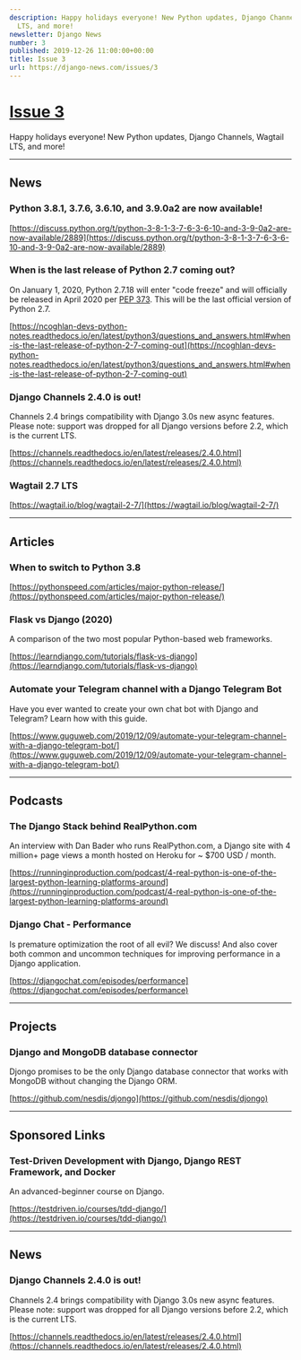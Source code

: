 ```yaml
---
description: Happy holidays everyone! New Python updates, Django Channels, Wagtail
  LTS, and more!
newsletter: Django News
number: 3
published: 2019-12-26 11:00:00+00:00
title: Issue 3
url: https://django-news.com/issues/3
---
```


# [Issue 3](https://django-news.com/issues/3)

Happy holidays everyone! New Python updates, Django Channels, Wagtail LTS, and more!

----

## News

### Python 3.8.1, 3.7.6, 3.6.10, and 3.9.0a2 are now available!

[https://discuss.python.org/t/python-3-8-1-3-7-6-3-6-10-and-3-9-0a2-are-now-available/2889](https://discuss.python.org/t/python-3-8-1-3-7-6-3-6-10-and-3-9-0a2-are-now-available/2889)

### When is the last release of Python 2.7 coming out?

<p>On January 1, 2020, Python 2.7.18 will enter "code freeze" and will officially be released in April 2020 per <a href="https://cur.at/zPYSiNG">PEP 373</a>. This will be the last official version of Python 2.7.</p>

[https://ncoghlan-devs-python-notes.readthedocs.io/en/latest/python3/questions_and_answers.html#when-is-the-last-release-of-python-2-7-coming-out](https://ncoghlan-devs-python-notes.readthedocs.io/en/latest/python3/questions_and_answers.html#when-is-the-last-release-of-python-2-7-coming-out)

### Django Channels 2.4.0 is out!

<p>Channels 2.4 brings compatibility with Django 3.0s new async features. Please note: support was dropped for all Django versions before 2.2, which is the current LTS.</p>

[https://channels.readthedocs.io/en/latest/releases/2.4.0.html](https://channels.readthedocs.io/en/latest/releases/2.4.0.html)

### Wagtail 2.7  LTS

[https://wagtail.io/blog/wagtail-2-7/](https://wagtail.io/blog/wagtail-2-7/)

----

## Articles

### When to switch to Python 3.8

[https://pythonspeed.com/articles/major-python-release/](https://pythonspeed.com/articles/major-python-release/)

### Flask vs Django (2020)

<p>A comparison of the two most popular Python-based web frameworks.</p>

[https://learndjango.com/tutorials/flask-vs-django](https://learndjango.com/tutorials/flask-vs-django)

### Automate your Telegram channel with a Django Telegram Bot

<p>Have you ever wanted to create your own chat bot with Django and Telegram? Learn how with this guide.</p>

[https://www.guguweb.com/2019/12/09/automate-your-telegram-channel-with-a-django-telegram-bot/](https://www.guguweb.com/2019/12/09/automate-your-telegram-channel-with-a-django-telegram-bot/)

----

## Podcasts

### The Django Stack behind RealPython.com

<p>An interview with Dan Bader who runs RealPython.com, a Django site with 4 million+ page views a month hosted on Heroku for ~ $700 USD / month.</p>

[https://runninginproduction.com/podcast/4-real-python-is-one-of-the-largest-python-learning-platforms-around](https://runninginproduction.com/podcast/4-real-python-is-one-of-the-largest-python-learning-platforms-around)

### Django Chat - Performance

<p>Is premature optimization the root of all evil? We discuss! And also cover both common and uncommon techniques for improving performance in a Django application.</p>

[https://djangochat.com/episodes/performance](https://djangochat.com/episodes/performance)

----

## Projects

### Django and MongoDB database connector

<p>Djongo promises to be the only Django database connector that works with MongoDB without changing the Django ORM.</p>

[https://github.com/nesdis/djongo](https://github.com/nesdis/djongo)

----

## Sponsored Links

### Test-Driven Development with Django, Django REST Framework, and Docker

<p>An advanced-beginner course on Django.</p>

[https://testdriven.io/courses/tdd-django/](https://testdriven.io/courses/tdd-django/)

----

## News

### Django Channels 2.4.0 is out! 

<p>Channels 2.4 brings compatibility with Django 3.0s new async features. Please note: support was dropped for all Django versions before 2.2, which is the current LTS.</p>

[https://channels.readthedocs.io/en/latest/releases/2.4.0.html](https://channels.readthedocs.io/en/latest/releases/2.4.0.html)